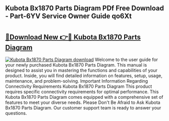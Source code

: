 ## Kubota Bx1870 Parts Diagram PDf Free Download - Part-6YV Service Owner Guide qo6Xt

# <h2><a href="http://dfllhk.blite.top/?on=Kubota+Bx1870+Parts+Diagram">🔗Download New 👉🔴 Kubota Bx1870 Parts Diagram</a></h2>

[![Kubota Bx1870 Parts Diagram download](https://i.imgur.com/lujVjoI.png)](http://dfllhk.blite.top/?on=Kubota+Bx1870+Parts+Diagram)
Welcome to the user guide for your newly purchased Kubota Bx1870 Parts Diagram. This manual is designed to assist you in mastering the functions and capabilities of your product. Inside, you will find detailed information on features, setup, usage, maintenance, and problem-solving. Important Information Regarding Connectivity Requirements Kubota Bx1870 Parts Diagram This product requires specific connectivity requirements for optimal performance. This Kubota Bx1870 Parts Diagram comes equipped with a comprehensive set of features to meet your diverse needs. Please Don't Be Afraid to Ask Kubota Bx1870 Parts Diagram. Our customer support team is ready to answer your questions.
